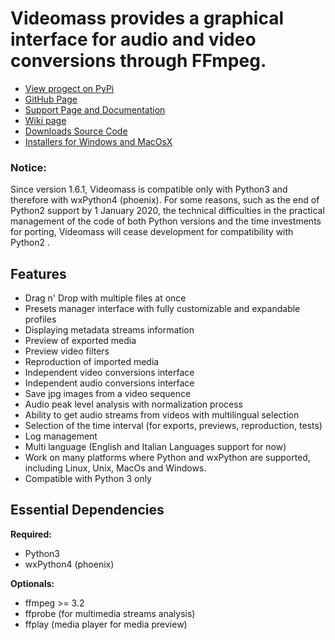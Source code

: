 # **Videomass** provides a graphical interface for audio and video conversions through FFmpeg.   

* [View progect on PyPi](https://pypi.org/project/videomass/)
* [GitHub Page](https://github.com/jeanslack/Videomass)
* [Support Page and Documentation](http://jeanslack.github.io/Videomass)
* [Wiki page](https://github.com/jeanslack/Videomass/wiki)
* [Downloads Source Code](https://github.com/jeanslack/Videomass/releases)
* [Installers for Windows and MacOsX](https://sourceforge.net/projects/videomass2/)

### Notice:

Since version 1.6.1, Videomass is compatible only with Python3 and therefore 
with wxPython4 (phoenix). For some reasons, such as the end of Python2 
support by 1 January 2020, the technical difficulties in the practical 
management of the code of both Python versions and the time investments 
for porting, Videomass will cease development for compatibility with Python2 .

## Features

- Drag n' Drop with multiple files at once
- Presets manager interface with fully customizable and expandable profiles  
- Displaying metadata streams information 
- Preview of exported media
- Preview video filters
- Reproduction of imported media
- Independent video conversions interface 
- Independent audio conversions interface
- Save jpg images from a video sequence
- Audio peak level analysis with normalization process   
- Ability to get audio streams from videos with multilingual selection
- Selection of the time interval (for exports, previews, reproduction, tests)
- Log management
- Multi language (English and Italian Languages support for now)
- Work on many platforms where Python and wxPython are supported, 
  including Linux, Unix, MacOs and Windows.
- Compatible with Python 3 only

## Essential Dependencies

**Required:**   
- Python3     
- wxPython4 (phoenix)   

**Optionals:**   
- ffmpeg >= 3.2   
- ffprobe (for multimedia streams analysis)  
- ffplay (media player for media preview)   

